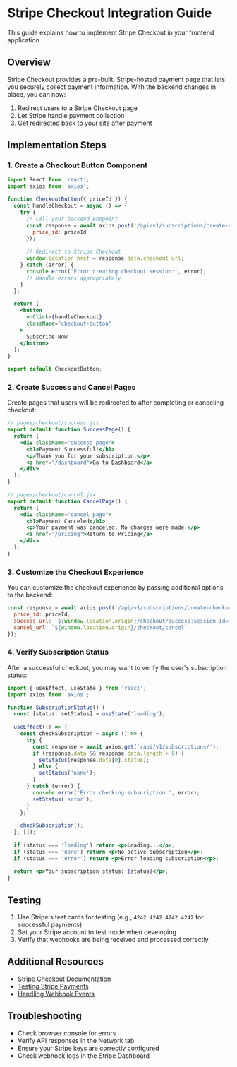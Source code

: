 # Stripe Checkout Integration Guide

This guide explains how to implement Stripe Checkout in your frontend application.

## Overview

Stripe Checkout provides a pre-built, Stripe-hosted payment page that lets you securely collect payment information. With the backend changes in place, you can now:

1. Redirect users to a Stripe Checkout page
2. Let Stripe handle payment collection
3. Get redirected back to your site after payment

## Implementation Steps

### 1. Create a Checkout Button Component

```jsx
import React from 'react';
import axios from 'axios';

function CheckoutButton({ priceId }) {
  const handleCheckout = async () => {
    try {
      // Call your backend endpoint
      const response = await axios.post('/api/v1/subscriptions/create-checkout-session', {
        price_id: priceId
      });
      
      // Redirect to Stripe Checkout
      window.location.href = response.data.checkout_url;
    } catch (error) {
      console.error('Error creating checkout session:', error);
      // Handle errors appropriately
    }
  };

  return (
    <button 
      onClick={handleCheckout}
      className="checkout-button"
    >
      Subscribe Now
    </button>
  );
}

export default CheckoutButton;
```

### 2. Create Success and Cancel Pages

Create pages that users will be redirected to after completing or canceling checkout:

```jsx
// pages/checkout/success.jsx
export default function SuccessPage() {
  return (
    <div className="success-page">
      <h1>Payment Successful!</h1>
      <p>Thank you for your subscription.</p>
      <a href="/dashboard">Go to Dashboard</a>
    </div>
  );
}

// pages/checkout/cancel.jsx
export default function CancelPage() {
  return (
    <div className="cancel-page">
      <h1>Payment Canceled</h1>
      <p>Your payment was canceled. No charges were made.</p>
      <a href="/pricing">Return to Pricing</a>
    </div>
  );
}
```

### 3. Customize the Checkout Experience

You can customize the checkout experience by passing additional options to the backend:

```jsx
const response = await axios.post('/api/v1/subscriptions/create-checkout-session', {
  price_id: priceId,
  success_url: `${window.location.origin}/checkout/success?session_id={CHECKOUT_SESSION_ID}`,
  cancel_url: `${window.location.origin}/checkout/cancel`
});
```

### 4. Verify Subscription Status

After a successful checkout, you may want to verify the user's subscription status:

```jsx
import { useEffect, useState } from 'react';
import axios from 'axios';

function SubscriptionStatus() {
  const [status, setStatus] = useState('loading');
  
  useEffect(() => {
    const checkSubscription = async () => {
      try {
        const response = await axios.get('/api/v1/subscriptions/');
        if (response.data && response.data.length > 0) {
          setStatus(response.data[0].status);
        } else {
          setStatus('none');
        }
      } catch (error) {
        console.error('Error checking subscription:', error);
        setStatus('error');
      }
    };
    
    checkSubscription();
  }, []);
  
  if (status === 'loading') return <p>Loading...</p>;
  if (status === 'none') return <p>No active subscription</p>;
  if (status === 'error') return <p>Error loading subscription</p>;
  
  return <p>Your subscription status: {status}</p>;
}
```

## Testing

1. Use Stripe's test cards for testing (e.g., `4242 4242 4242 4242` for successful payments)
2. Set your Stripe account to test mode when developing
3. Verify that webhooks are being received and processed correctly

## Additional Resources

- [Stripe Checkout Documentation](https://stripe.com/docs/checkout)
- [Testing Stripe Payments](https://stripe.com/docs/testing)
- [Handling Webhook Events](https://stripe.com/docs/webhooks)

## Troubleshooting

- Check browser console for errors
- Verify API responses in the Network tab
- Ensure your Stripe keys are correctly configured
- Check webhook logs in the Stripe Dashboard 